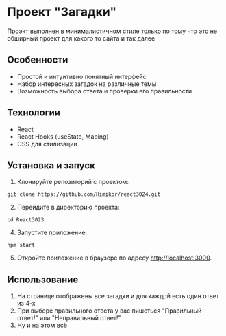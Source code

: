 # Проект "Загадки"

Проэкт выполнен в минималистичном стиле только по тому что это не обширный проэкт для какого то сайта и так далее

## Особенности

- Простой и интуитивно понятный интерфейс
- Набор интересных загадок на различные темы
- Возможность выбора ответа и проверки его правильности

## Технологии

- React
- React Hooks (useState, Maping)
- CSS для стилизации

## Установка и запуск

1. Клонируйте репозиторий с проектом:

```
git clone https://github.com/Himikor/react3024.git
```

2. Перейдите в директорию проекта:

```
cd React3023
```

4. Запустите приложение:

```
npm start
```

5. Откройте приложение в браузере по адресу [http://localhost:3000](http://localhost:3000).

## Использование

1. На странице отображены все загадки и для каждой есть один ответ из 4-х
2. При выборе правильного ответа у вас пишеться "Правильный ответ!" или "Неправильный ответ!"
3. Ну и на этом всё
